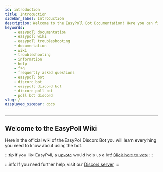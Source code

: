 ```yaml
---
id: introduction
title: Introduction
sidebar_label: Introduction
description: Welcome to the EasyPoll Bot Documentation! Here you can find a lot of useful information.
keywords:
    - easypoll documentation
    - easypoll wiki
    - easypoll troubleshooting
    - documentation
    - wiki
    - troubleshooting
    - information
    - help
    - faq
    - frequently asked questions
    - easypoll bot
    - discord bot
    - easypoll discord bot
    - discord poll bot
    - poll bot discord
slug: /
displayed_sidebar: docs
---
```


---

## Welcome to the EasyPoll Wiki
Here in the official wiki of the EasyPoll Discord Bot you will learn everything you need to know about using the bot.

:::tip
If you like EasyPoll, a [upvote](https://top.gg/bot/437618149505105920/vote) would help us a lot! [Click here to vote](https://top.gg/bot/437618149505105920/vote)
:::

:::info
If you need further help, visit our [Discord server](https://easypoll.bot/discord).
:::